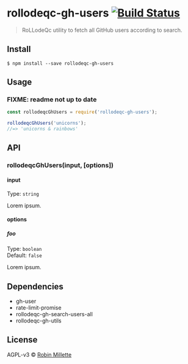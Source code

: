 # rollodeqc-gh-users [![Build Status](https://travis-ci.org/millette/rollodeqc-gh-users.svg?branch=master)](https://travis-ci.org/millette/rollodeqc-gh-users)
> RoLLodeQc utility to fetch all GitHub users according to search.

## Install
```
$ npm install --save rollodeqc-gh-users
```

## Usage

### FIXME: readme not up to date

```js
const rollodeqcGhUsers = require('rollodeqc-gh-users');

rollodeqcGhUsers('unicorns');
//=> 'unicorns & rainbows'
```

## API
### rollodeqcGhUsers(input, [options])
#### input
Type: `string`

Lorem ipsum.

#### options
##### foo
Type: `boolean`<br>
Default: `false`

Lorem ipsum.

## Dependencies
* gh-user
* rate-limit-promise
* rollodeqc-gh-search-users-all
* rollodeqc-gh-utils

## License
AGPL-v3 © [Robin Millette](http://robin.millette.info)
